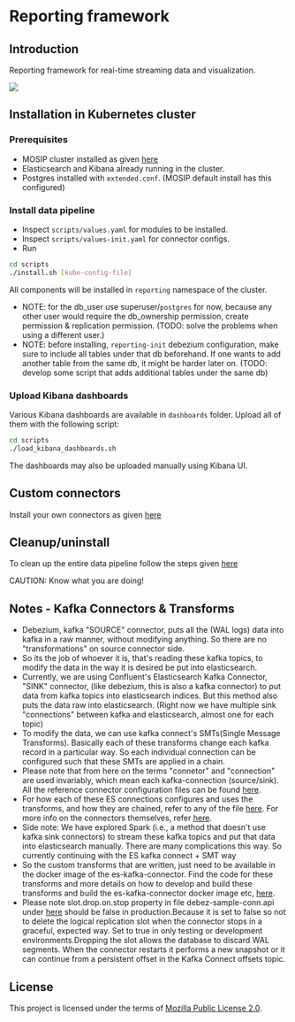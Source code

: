 # Reporting framework

## Introduction
Reporting framework for real-time streaming data and visualization.  

![](docs/images/reporting_architecture.png)

## Installation in Kubernetes cluster

### Prerequisites

* MOSIP cluster installed as given [here](https://github.com/mosip/mosip-infra/)
* Elasticsearch and Kibana already running in the cluster.
* Postgres installed with `extended.conf`. (MOSIP default install has this configured)

###  Install data pipeline
* Inspect `scripts/values.yaml` for modules to be installed.
* Inspect `scripts/values-init.yaml` for connector configs.
* Run
```sh
cd scripts
./install.sh [kube-config-file]
```
All components will be installed in `reporting` namespace of the cluster.

- NOTE: for the db_user use superuser/`postgres` for now, because any other user would require the db_ownership permission, create permission & replication permission. (TODO: solve the problems when using a different user.)
- NOTE: before installing, `reporting-init` debezium configuration, make sure to include all tables under that db beforehand. If one wants to add another table from the same db, it might be harder later on. (TODO: develop some script that adds additional tables under the same db)

### Upload Kibana dashboards
Various Kibana dashboards are available in `dashboards` folder.  Upload all of them with the following script:
```sh
cd scripts
./load_kibana_dashboards.sh
```
The dashboards may also be uploaded manually using Kibana UI.

## Custom connectors
Install your own connectors as given [here](docs/connectors.md)

## Cleanup/uninstall
To clean up the entire data pipeline follow the steps given [here](docs/cleanup.md)

CAUTION: Know what you are doing!  

## Notes - Kafka Connectors & Transforms

- Debezium, kafka "SOURCE" connector, puts all the (WAL logs) data into kafka in a raw manner, without modifying anything. So there are no "transformations" on source connector side.
- So its the job of whoever it is, that's reading these kafka topics, to modify the data in the way it is desired be put into elasticsearch.
- Currently, we are using Confluent's Elasticsearch Kafka Connector, "SINK" connector, (like debezium, this is also a kafka connector) to put data from kafka topics into elasticsearch indices. But this method also puts the data raw into elasticsearch. (Right now we have multiple sink "connections" between kafka and elasticsearch, almost one for each topic)
- To modify the data, we can use kafka connect's SMTs(Single Message Transforms). Basically each of these transforms change each kafka record in a particular way. So each individual connection can be configured such that these SMTs are applied in a chain.
- Please note that from here on the terms "connetor" and "connection" are used invariably, which mean each kafka-connection (source/sink). All the reference connector configuration files can be found [here](kafka-connect/).
- For how each of these ES connections configures and uses the transforms, and how they are chained, refer to any of the file [here](kafka-connect/ref_connector_api_calls). For more info on the connectors themselves, refer [here](docs/connectors.md).
- Side note: We have explored Spark (i.e., a method that doesn't use kafka sink connectors) to stream these kafka topics and put that data into elasticsearch manually. There are many complications this way. So currently continuing with the ES kafka connect + SMT way
- So the custom transforms that are written, just need to be available in the docker image of the es-kafka-connector. Find the code for these transforms and more details on how to develop and build these transforms and build the es-kafka-connector docker image etc, [here](build/es-kafka-connetor).
- Please note slot.drop.on.stop property in file debez-sample-conn.api under [here](kafka-connect/) should be false in production.Because it is set to false so not to delete the logical replication slot when the connector stops in a graceful, expected way.
Set to true in only testing or development environments.Dropping the slot allows the database to discard WAL segments. When the connector restarts it performs a new snapshot or it can continue from a persistent offset in the Kafka Connect offsets topic.

## License
This project is licensed under the terms of [Mozilla Public License 2.0](LICENSE).
